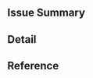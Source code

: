 ## Issue Summary
[//]: # (이슈 요약)

## Detail
[//]: # (상세내용)

## Reference 
[//]: # (참고 사진, 사이트 링크)

[//]: # (질문시 Assignee는 `자기자신`, Label은 `Question`, milestone은 `N차 스터디`로 해주세요.)
